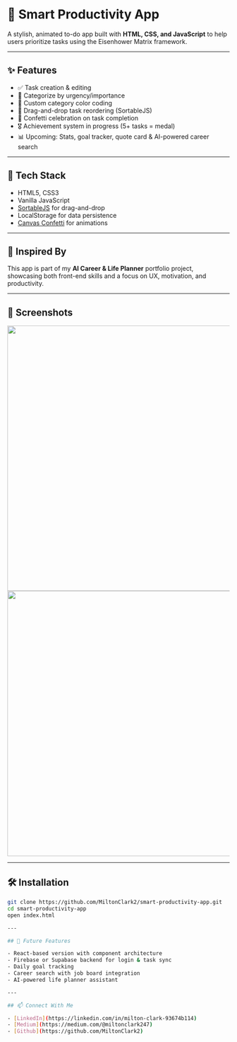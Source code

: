 # 🌟 Smart Productivity App

A stylish, animated to-do app built with **HTML, CSS, and JavaScript** to help users prioritize tasks using the Eisenhower Matrix framework.

---

## ✨ Features

- ✅ Task creation & editing
- 📅 Categorize by urgency/importance
- 🎨 Custom category color coding
- 🔁 Drag-and-drop task reordering (SortableJS)
- 🥳 Confetti celebration on task completion
- 🎖️ Achievement system in progress (5+ tasks = medal)
- 📊 Upcoming: Stats, goal tracker, quote card & AI-powered career search

---

## 🚀 Tech Stack

- HTML5, CSS3
- Vanilla JavaScript
- [SortableJS](https://sortablejs.github.io/Sortable/) for drag-and-drop
- LocalStorage for data persistence
- [Canvas Confetti](https://www.kirilv.com/canvas-confetti/) for animations

---

## 🧠 Inspired By

This app is part of my **AI Career & Life Planner** portfolio project, showcasing both front-end skills and a focus on UX, motivation, and productivity.

---

## 📸 Screenshots

<img src="assets/screenshot1.png" width="600" />
<img src="assets/screenshot2.png" width="600" />

---

## 🛠️ Installation

```bash
git clone https://github.com/MiltonClark2/smart-productivity-app.git
cd smart-productivity-app
open index.html

---

## 🧩 Future Features

- React-based version with component architecture
- Firebase or Supabase backend for login & task sync
- Daily goal tracking
- Career search with job board integration
- AI-powered life planner assistant

---

## 📫 Connect With Me

- [LinkedIn](https://linkedin.com/in/milton-clark-93674b114)
- [Medium](https://medium.com/@miltonclark247)
- [Github](https://github.com/MiltonClark2)
